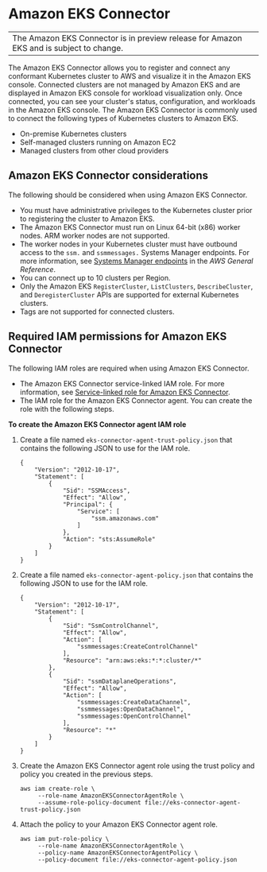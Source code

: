 # Amazon EKS Connector<a name="eks-connector"></a>


|  | 
| --- |
| The Amazon EKS Connector is in preview release for Amazon EKS and is subject to change\. | 

The Amazon EKS Connector allows you to register and connect any conformant Kubernetes cluster to AWS and visualize it in the Amazon EKS console\. Connected clusters are not managed by Amazon EKS and are displayed in Amazon EKS console for workload visualization only\. Once connected, you can see your cluster's status, configuration, and workloads in the Amazon EKS console\. The Amazon EKS Connector is commonly used to connect the following types of Kubernetes clusters to Amazon EKS\.


+ On\-premise Kubernetes clusters
+ Self\-managed clusters running on Amazon EC2
+ Managed clusters from other cloud providers

## Amazon EKS Connector considerations<a name="connect-cluster-reqts"></a>

The following should be considered when using Amazon EKS Connector\.
+ You must have administrative privileges to the Kubernetes cluster prior to registering the cluster to Amazon EKS\.
+ The Amazon EKS Connector must run on Linux 64\-bit \(x86\) worker nodes\. ARM worker nodes are not supported\.
+ The worker nodes in your Kubernetes cluster must have outbound access to the `ssm.` and `ssmmessages.` Systems Manager endpoints\. For more information, see [Systems Manager endpoints](https://docs.aws.amazon.com/general/latest/gr/ssm.html) in the *AWS General Reference*\.
+ You can connect up to 10 clusters per Region\.
+ Only the Amazon EKS `RegisterCluster`, `ListClusters`, `DescribeCluster`, and `DeregisterCluster` APIs are supported for external Kubernetes clusters\.
+ Tags are not supported for connected clusters\.

## Required IAM permissions for Amazon EKS Connector<a name="connector-iam-permissions"></a>

The following IAM roles are required when using Amazon EKS Connector\.
+ The Amazon EKS Connector service\-linked IAM role\. For more information, see [Service\-linked role for Amazon EKS Connector](using-service-linked-roles-eks-connector.md)\.
+ The IAM role for the Amazon EKS Connector agent\. You can create the role with the following steps\.

**To create the Amazon EKS Connector agent IAM role**

1. Create a file named `eks-connector-agent-trust-policy.json` that contains the following JSON to use for the IAM role\.

   ```
   {
       "Version": "2012-10-17",
       "Statement": [
           {
               "Sid": "SSMAccess",
               "Effect": "Allow",
               "Principal": {
                   "Service": [
                       "ssm.amazonaws.com"
                   ]
               },
               "Action": "sts:AssumeRole"
           }
       ]
   }
   ```

1. Create a file named `eks-connector-agent-policy.json` that contains the following JSON to use for the IAM role\.

   ```
   {
       "Version": "2012-10-17",
       "Statement": [
           {
               "Sid": "SsmControlChannel",
               "Effect": "Allow",
               "Action": [
                   "ssmmessages:CreateControlChannel"
               ],
               "Resource": "arn:aws:eks:*:*:cluster/*"
           },
           {
               "Sid": "ssmDataplaneOperations",
               "Effect": "Allow",
               "Action": [
                   "ssmmessages:CreateDataChannel",
                   "ssmmessages:OpenDataChannel",
                   "ssmmessages:OpenControlChannel"
               ],
               "Resource": "*"
           }
       ]
   }
   ```

1. Create the Amazon EKS Connector agent role using the trust policy and policy you created in the previous steps\.

   ```
   aws iam create-role \
        --role-name AmazonEKSConnectorAgentRole \
        --assume-role-policy-document file://eks-connector-agent-trust-policy.json
   ```

1. Attach the policy to your Amazon EKS Connector agent role\.

   ```
   aws iam put-role-policy \
        --role-name AmazonEKSConnectorAgentRole \
        --policy-name AmazonEKSConnectorAgentPolicy \
        --policy-document file://eks-connector-agent-policy.json
   ```